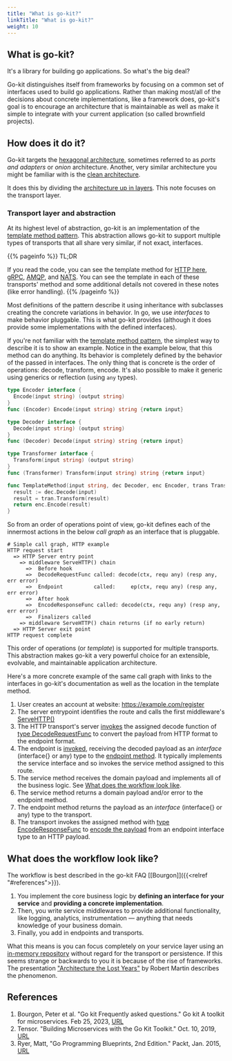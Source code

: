 ```yaml
---
title: "What is go-kit?"
linkTitle: "What is go-kit?"
weight: 10
---
```


## What is go-kit?

It's a library for building go applications. So what's the big deal? 

Go-kit distinguishes itself from frameworks by focusing on a common set of
interfaces used to build go applications.  Rather than making most/all of the
decisions about concrete implementations, like a framework does, go-kit's goal
is to encourage an architecture that is maintainable as well as make it simple
to integrate with your current application (so called brownfield projects).


## How does it do it?

Go-kit targets the [hexagonal
architecture](https://alistair.cockburn.us/hexagonal-architecture), sometimes
referred to as _ports and adapters_ or _onion_ architecture.   Another, very
similar architecture you might be familiar with is the [clean
architecture](https://blog.cleancoder.com/uncle-bob/2012/08/13/the-clean-architecture.html). 

It does this by dividing the [architecture up in
layers](https://gokit.io/faq/#design-mdash-how-is-a-go-kit-microservice-modeled).
This note focuses on the transport layer.

### Transport layer and abstraction

At its highest level of abstraction, go-kit is an implementation of the [template
method pattern](https://en.wikipedia.org/wiki/Template_method_pattern).  This
abstraction allows go-kit to support multiple types of transports that all
share very similar, if not exact, interfaces.

{{% pageinfo %}}
TL;DR

If you read the code, you can see the template method for 
[HTTP here](https://github.com/go-kit/kit/blob/v0.12.0/transport/http/server.go#L95),
[gRPC](https://github.com/go-kit/kit/blob/v0.12.0/transport/grpc/server.go#L90), 
[AMQP](https://github.com/go-kit/kit/blob/v0.12.0/transport/amqp/subscriber.go#L98),
and [NATS](https://github.com/go-kit/kit/blob/v0.12.0/transport/nats/subscriber.go#L94).
You can see the template in each of these transports' method and some
additional details not covered in these notes (like error handling).
{{% /pageinfo %}}

Most definitions of the pattern describe it using inheritance with subclasses
creating the concrete variations in behavior. In go, we use _interfaces_ to
make behavior pluggable.  This is what go-kit provides (although it does
provide some implementations with the defined interfaces).

If you're not familiar with the [template method
pattern](https://en.wikipedia.org/wiki/Template_method_pattern), the simplest
way to describe it is to show an example.  Notice in the example below, that
this method can do anything.  Its behavior is completely defined by the
behavior of the passed in interfaces.  The only thing that is concrete is the
order of operations: decode, transform, encode.  It's also possible to make it
generic using generics or reflection (using `any` types).

```go
type Encoder interface {
  Encode(input string) (output string)
}
func (Encoder) Encode(input string) string {return input}

type Decoder interface {
  Decode(input string) (output string)
}
func (Decoder) Decode(input string) string {return input}

type Transformer interface {
  Transform(input string) (output string)
}
func (Transformer) Transform(input string) string {return input}

func TemplateMethod(input string, dec Decoder, enc Encoder, trans Transformer) string {
  result := dec.Decode(input)
  result = tran.Transform(result)
  return enc.Encode(result)
}
```

So from an order of operations point of view, go-kit defines each of the
innermost actions in the below _call graph_ as an interface that is pluggable.

```
# Simple call graph, HTTP example
HTTP request start
  => HTTP Server entry point
    => middleware ServeHTTP() chain
      =>  Before hook
      =>  DecodeRequestFunc called: decode(ctx, requ any) (resp any, err error)
      =>  Endpoint          called:     ep(ctx, requ any) (resp any, err error)
      =>  After hook
      =>  EncodeResponseFunc called: decode(ctx, requ any) (resp any, err error)
      =>  Finalizers called
    => middleware ServeHTTP() chain returns (if no early return)
  => HTTP Server exit point
HTTP request complete
```

This order of operations (or _template_) is supported for multiple transports.
This abstraction makes go-kit a very powerful choice for an extensible,
evolvable, and maintainable application architecture.

Here's a more concrete example of the same call graph with links to the
interfaces in go-kit's documentation as well as the location in the template method.

1. User creates an account at website: https://example.com/register
1. The server entrypoint identifies the route and calls the first middleware's
   [ServeHTTP()](https://pkg.go.dev/github.com/go-kit/kit@v0.12.0/transport/http#Server.ServeHTTP)
1. The HTTP transport's server
	 [invokes](https://github.com/go-kit/kit/blob/v0.12.0/transport/http/server.go#L114)
	 the assigned decode function of 
   [type DecodeRequestFunc](https://pkg.go.dev/github.com/go-kit/kit@v0.12.0/transport/http#DecodeRequestFunc)
   to convert the payload from HTTP format to the endpoint format.
1. The endpoint is [invoked](https://github.com/go-kit/kit/blob/v0.12.0/transport/http/server.go#L121),
	 receiving the decoded payload as an _interface_ (interface{} or any) type to the [endpoint
	 method](https://pkg.go.dev/github.com/go-kit/kit@v0.12.0/endpoint#Endpoint).
	 It typically implements the service interface and so invokes the service
   method assigned to this route.
1. The service method receives the domain payload and implements all of the
   business logic.  See [What does the workflow look
   like](#what-does-the-workflow-look-like). 
1. The service method returns a domain payload and/or error to the endpoint
   method.
1. The endpoint method returns the payload as an _interface_ (interface{} or
   any) type to the transport.
1. The transport invokes the assigned method with 
	 [type EncodeResponseFunc](https://pkg.go.dev/github.com/go-kit/kit@v0.12.0/transport/http#EncodeResponseFunc)
	 to [encode the
   payload](https://github.com/go-kit/kit/blob/v0.12.0/transport/http/server.go#L132)
   from an endpoint interface type to an HTTP payload.

## What does the workflow look like?

The workflow is best described in the go-kit FAQ [[Bourgon]]({{<relref "#references">}}).

1. You implement the core business logic by **defining an interface for your
   service** and **providing a concrete implementation**.
1. Then, you write service middlewares to provide additional functionality,
   like logging, analytics, instrumentation — anything that needs knowledge of
   your business domain.
1. Finally, you add in endpoints and transports.

What this means is you can focus completely on your service layer using an
[in-memory repository](https://martinfowler.com/eaaCatalog/repository.html)
without regard for the transport or persistence.  If this seems strange or
backwards to you it is because of the rise of frameworks.  The presentation
["Architecture the Lost Years"](https://youtu.be/WpkDN78P884?t=511) by Robert
Martin describes the phenomenon.


## References

<!-- Format for online resources: -->
<!-- Author Last Name, First Name. “Title of Work.” Title of Site, Sponsor or -->
<!-- Publisher (include only if different from website title or author), Date of -->
<!-- Publication or Update Date, URL. Accessed Date (only if no date of publication -->
<!-- or update date). -->

1. Bourgon, Peter et al. "Go kit Frequently asked questions." Go kit A toolkit for microservices. Feb 25, 2023, [URL](https://gokit.io/faq)
2. Tensor.  "Building Microservices with the Go Kit Toolkit."  Oct. 10, 2019, [URL](https://www.youtube.com/watch?v=sjd2ePF3CuQ)
3. Ryer, Matt, "Go Programming Blueprints, 2nd Edition." Packt, Jan. 2015, [URL](https://github.com/PacktPublishing/Go-Programming-Blueprints/tree/master/Chapter10)
